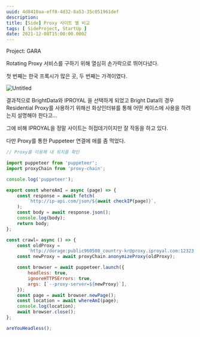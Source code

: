 ```yaml
---
uuid: 4d8410aa-eff8-4d32-8a53-35c051961def
description: 
title: [Side] Proxy 사이트 별 비교
tags: [ SideProject, StartUp ]
date: 2021-12-08T15:00:00.000Z
---
```






Project: GARA



Rotating Proxy 서비스를 구하기 위해 열심히 손가락으로 뛰어다녔다.

첫 번째는 한국 프록시가 많은 곳, 두 번째는 가격이였다.

![Untitled](https://vault-r2.dorage.io/4d8410aa-eff8-4d32-8a53-35c051961def/untitled.png)

결과적으로 BrightData와 IPROYAL 을 선택하게 되었고 Bright Data의 경우 Residential Proxy를 사용하기 위해선 화상인터뷰를 통해 어떤 케이스에 사용을 하려는지 설명해야 한다고...

그에 비해 IPROYAL을 정말 사이트는 허접데기이지만 잘 작동을 하고 있다.

다만 Proxy를 통한 Puppeteer 연결에 애를 좀 먹었다.

```jsx
// Proxy를 이용해 내 위치를 확인

import puppeteer from 'puppeteer';
import proxyChain from 'proxy-chain';

console.log('puppeteer');

export const whereAmI = async (page) => {
    const response = await fetch(
        `http://ip-api.com/json/${await checkIP(page)}`,
    );
    const body = await response.json();
    console.log(body);
    return body;
};

const crawl= async () => {
    const oldProxy =
        'http://dorage:public960508_country-kr@proxy.iproyal.com:12323';
    const newProxy = await proxyChain.anonymizeProxy(oldProxy);

    const browser = await puppeteer.launch({
        headless: true,
        ignoreHTTPSErrors: true,
        args: [`--proxy-server=${newProxy}`],
    });
    const page = await browser.newPage();
    const location = await whereAmI(page);
    console.log(location);
    await browser.close();
};

areYouHeadless();
```
